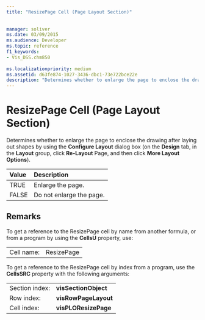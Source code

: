 ```yaml
---
title: "ResizePage Cell (Page Layout Section)"
 
 
manager: soliver
ms.date: 03/09/2015
ms.audience: Developer
ms.topic: reference
f1_keywords:
- Vis_DSS.chm850
 
ms.localizationpriority: medium
ms.assetid: d63fe874-1027-3436-dbc1-73e722bce22e
description: "Determines whether to enlarge the page to enclose the drawing after laying out shapes by using the Configure Layout dialog box (on the Design tab, in the Layout group, click Re-Layout Page, and then click More Layout Options)."
---
```


# ResizePage Cell (Page Layout Section)

Determines whether to enlarge the page to enclose the drawing after laying out shapes by using the **Configure Layout** dialog box (on the **Design** tab, in the **Layout** group, click **Re-Layout** Page, and then click **More Layout Options**).
  
|**Value**|**Description**|
|:-----|:-----|
| TRUE  <br/> | Enlarge the page.  <br/> |
| FALSE  <br/> | Do not enlarge the page.  <br/> |
   
## Remarks

To get a reference to the ResizePage cell by name from another formula, or from a program by using the **CellsU** property, use: 
  
|||
|:-----|:-----|
| Cell name:  <br/> | ResizePage  <br/> |
   
To get a reference to the ResizePage cell by index from a program, use the **CellsSRC** property with the following arguments: 
  
|||
|:-----|:-----|
| Section index:  <br/> |**visSectionObject** <br/> |
| Row index:  <br/> |**visRowPageLayout** <br/> |
| Cell index:  <br/> |**visPLOResizePage** <br/> |
   

